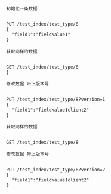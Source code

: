 ``初始化一条数据``
<pre><code>
PUT /test_index/test_type/8
{
  "field1":"fieldvalue1"
}
</code></pre>

``获取同样的数据``
<pre><code>
GET /test_index/test_type/8
}
</code></pre>

``修改数据 带上版本号``
<pre><code>
PUT /test_index/test_type/8?version=1
{
  "field1":"fieldvalue1client2"
}
</code></pre>

``获取同样的数据``
<pre><code>
GET /test_index/test_type/8
</code></pre>

``修改数据 带上版本号``
<pre><code>
PUT /test_index/test_type/8?version=2
{
  "field1":"fieldvalue1client2"
}
</code></pre>